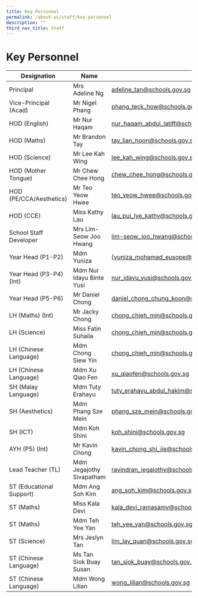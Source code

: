 ```yaml
---
title: Key Personnel
permalink: /about-us/staff/key-personnel
description: ""
third_nav_title: Staff
---
```

# **Key Personnel**


| Designation 	| Name 	| Email Address 	|
|---	|---	|---	|
| Principal 	| Mrs Adeline Ng 	| [adeline_tan@schools.gov.sg](mailto:adeline_tan@schools.gov.sg) |
| Vice-Principal (Acad) 	| Mr Nigel Phang 	| [phang_teck_how@schools.gov.sg](mailto:phang_teck_how@schools.gov.sg) 	|
| HOD (English) 	| Mr Nur Haqam  	| [nur_haqam_abdul_latiff@schools.gov.sg](mailto:nur_haqam_abdul_latiff@schools.gov.sg) 	|
| HOD (Maths) 	| Mr Brandon Tay 	| [tay_lian_hoon@schools.gov.sg](mailto:tay_lian_hoon@schools.gov.sg) 	|
| HOD (Science) 	| Mr Lee Kah Wing 	| [lee_kah_wing@schools.gov.sg](mailto:lee_kah_wing@schools.gov.sg) 	|
| HOD (Mother Tongue) 	| Mr Chew Chee Hong 	| [chew_chee_hong@schools.gov.sg](mailto:chew_chee_hong@schools.gov.sg) 	|
| HOD (PE/CCA/Aesthetics) 	| Mr Teo Yeow Hwee 	| [teo_yeow_hwee@schools.gov.sg](mailto:teo_yeow_hwee@schools.gov.sg) 	|
| HOD (CCE) 	| Miss Kathy Lau 	|[lau_pui_lye_kathy@schools.gov.sg](lau_pui_lye_kathy@schools.gov.sg) 	|
| School Staff Developer 	| Mrs Lim-Seow Joo Hwang 	| [lim-seow_joo_hwang@schools.gov.sg](mailto:lim-seow_joo_hwang@schools.gov.sg) 	|
| Year Head (P1-P2) 	| Mdm Yuniza 	| [yuniza_mohamad_eusope@schools.gov.sg]mailto:yuniza_mohamad_eusope@schools.gov.sg) 	|
| Year Head (P3-P4) (Int) 	| Mdm Nur Idayu Binte Yusi 	| [nur_idayu_yusi@schools.gov.sg](mailto:nur_idayu_yusi@schools.gov.sg) 	|
| Year Head (P5-P6)  	| Mr Daniel Chong 	| [daniel_chong_chung_koon@schools.gov.sg](mailto:daniel_chong_chung_koon@schools.gov.sg) 	|
| LH (Maths) (Int) 	| Mr Jacky Chong 	| [chong_chieh_min@schools.gov.sg](mailto:chong_chieh_min@schools.gov.sg) 	|
| LH (Science) 	| Miss Fatin Suhaila 	| [chong_chieh_min@schools.gov.sg](mailto:fatin_suhaila_omar@schools.gov.sg) 	|
| LH (Chinese Language) 	| Mdm Chong Siew Yin 	| [chong_chieh_min@schools.gov.sg](mailto:chong_siew_yin@schools.gov.sg) 	|
| LH (Chinese Language) 	| Mdm Xu Qiao Fen 	| [xu_qiaofen@schools.gov.sg](mailto:xu_qiaofen@schools.gov.sg) 	|
| SH (Malay Language) 	| Mdm Tuty Erahayu 	| [tuty_erahayu_abdul_hakim@schools.gov.sg](mailto:tuty_erahayu_abdul_hakim@schools.gov.sg) 	|
| SH (Aesthetics) 	| Mdm Phang Sze Mein 	| [phang_sze_mein@schools.gov.sg](mailto:phang_sze_mein@schools.gov.sg) 	|
| SH (ICT) 	| Mdm Koh Shini 	| [koh_shini@schools.gov.sg](mailto:koh_shini@schools.gov.sg) 	|
| AYH (P5) (Int) 	| Mr Kavin Chong 	| [kavin_chong_shi_jie@schools.gov.sg](mailto:kavin_chong_shi_jie@schools.gov.sg) 	|
| Lead Teacher (TL) 	| Mdm Jegajothy Sivapatham 	| [ravindran_jegajothy@schools.gov.sg](mailto:ravindran_jegajothy@schools.gov.sg) 	|
| ST (Educational Support) 	| Mdm Ang Soh Kim 	| [ang_soh_kim@schools.gov.sg](mailto:ang_soh_kim@schools.gov.sg) 	|
| ST (Maths) 	| Miss Kala Devi 	| [kala_devi_ramasamy@schools.gov.sg](mailto:kala_devi_ramasamy@schools.gov.sg) 	|
| ST (Maths) 	| Mdm Teh Yee Yan 	| [teh_yee_yan@schools.gov.sg](mailto:teh_yee_yan@schools.gov.sg) 	|
| ST (Science) 	| Mrs Jeslyn Tan 	| [lim_lay_quan@schools.gov.sg](mailto:lim_lay_quan@schools.gov.sg) 	|
| ST (Chinese Language) 	| Ms Tan Siok Buay Susan 	| [tan_siok_buay@schools.gov.sg](mailto:tan_siok_buay@schools.gov.sg) 	|
| ST (Chinese Language) 	| Mdm Wong Lilian 	| [wong_lilian@schools.gov.sg](mailto:wong_lilian@schools.gov.sg) 	|